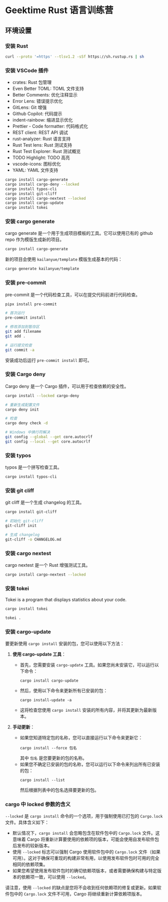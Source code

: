 # Geektime Rust 语言训练营

## 环境设置

### 安装 Rust

```bash
curl --proto '=https' --tlsv1.2 -sSf https://sh.rustup.rs | sh
```

### 安装 VSCode 插件

- crates: Rust 包管理
- Even Better TOML: TOML 文件支持
- Better Comments: 优化注释显示
- Error Lens: 错误提示优化
- GitLens: Git 增强
- Github Copilot: 代码提示
- indent-rainbow: 缩进显示优化
- Prettier - Code formatter: 代码格式化
- REST client: REST API 调试
- rust-analyzer: Rust 语言支持
- Rust Test lens: Rust 测试支持
- Rust Test Explorer: Rust 测试概览
- TODO Highlight: TODO 高亮
- vscode-icons: 图标优化
- YAML: YAML 文件支持


```bash
cargo install cargo-generate
cargo install cargo-deny --locked
cargo install typos-cli
cargo install git-cliff
cargo install cargo-nextest --locked
cargo install cargo-update
cargo install tokei
```
### 安装 cargo generate

cargo generate 是一个用于生成项目模板的工具。它可以使用已有的 github repo 作为模版生成新的项目。

```bash
cargo install cargo-generate
```

新的项目会使用 `kailanyue/template` 模版生成基本的代码：

```bash
cargo generate kailanyue/template
```

### 安装 pre-commit

pre-commit 是一个代码检查工具，可以在提交代码前进行代码检查。

```bash
pipx install pre-commit
```

```bash
# 首次运行
pre-commit install

# 修改添加到暂存区
git add filename
git add .

# 运行提交检查
git commit -a
```

安装成功后运行 `pre-commit install` 即可。

### 安装 Cargo deny

Cargo deny 是一个 Cargo 插件，可以用于检查依赖的安全性。

```bash
cargo install --locked cargo-deny

# 重新生成配置文件
cargo deny init

# 检查
cargo deny check -d

# Windows 中换行符解决
git config --global --get core.autocrlf
git config --local --get core.autocrlf
```

### 安装 typos

typos 是一个拼写检查工具。

```bash
cargo install typos-cli
```

### 安装 git cliff

git cliff 是一个生成 changelog 的工具。

```bash
cargo install git-cliff

# 初始化 git-cliff
git-cliff init

# 生成 changelog
git-cliff -o CHANGELOG.md
```

### 安装 cargo nextest

cargo nextest 是一个 Rust 增强测试工具。

```bash
cargo install cargo-nextest --locked
```

### 安装 tokei
Tokei is a program that displays statistics about your code.

```bash
cargo install tokei

tokei .
```


### 安装 cargo-update
要更新使用 `cargo install` 安装的包，您可以使用以下方法：

1. **使用 cargo-update 工具**：
    - 首先，您需要安装 `cargo-update` 工具。如果您尚未安装它，可以运行以下命令：
      ```
      cargo install cargo-update
      ```
    - 然后，使用以下命令来更新所有已安装的包：
      ```
      cargo install-update -a
      ```
    - 这将检查您使用 `cargo install` 安装的所有内容，并将其更新为最新版本。

2. **手动更新**：
    - 如果您知道特定包的名称，您可以直接运行以下命令来更新它：
      ```
      cargo install --force 包名
      ```
      其中 `包名` 是您要更新的包的名称。
    - 如果您不确定已安装的包的名称，您可以运行以下命令来列出所有已安装的包：
      ```
      cargo install --list
      ```
      然后根据列表中的包名选择要更新的包。



### cargo 中 locked 参数的含义
`--locked` 是 `cargo install` 命令的一个选项，用于强制使用已打包的 `Cargo.lock` 文件。具体含义如下：

- 默认情况下，`cargo install` 会忽略包含在软件包中的 `Cargo.lock` 文件。这意味着 Cargo 将重新计算要使用的依赖项的版本，可能会使用自发布软件包后发布的较新版本。
- 使用 `--locked` 标志可以强制 Cargo 使用软件包中的 `Cargo.lock` 文件（如果可用）。这对于确保可重现的构建非常有用，以使用发布软件包时可用的完全相同的依赖项集。
- 如果您希望使用发布软件包时的确切依赖项版本，或者需要确保构建与特定版本的依赖项一致，可以使用 `--locked`。

请注意，使用 `--locked` 的缺点是您将不会收到任何依赖项的修复或更新。如果软件包中的 `Cargo.lock` 文件不可用，Cargo 将继续重新计算依赖项版本。
